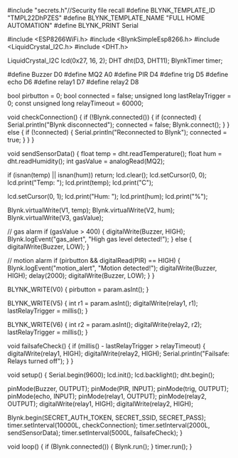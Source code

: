 #include "secrets.h"//Security file recall 
#define BLYNK_TEMPLATE_ID "TMPL22DhPZES"
#define BLYNK_TEMPLATE_NAME "FULL HOME AUTOMATION"
#define BLYNK_PRINT Serial

#include <ESP8266WiFi.h>
#include <BlynkSimpleEsp8266.h>
#include <LiquidCrystal_I2C.h>
#include <DHT.h>

LiquidCrystal_I2C lcd(0x27, 16, 2);
DHT dht(D3, DHT11);
BlynkTimer timer;

#define Buzzer D0
#define MQ2 A0
#define PIR D4
#define trig D5
#define echo D6
#define relay1 D7
#define relay2 D8

bool pirbutton = 0;
bool connected = false;
unsigned long lastRelayTrigger = 0;
const unsigned long relayTimeout = 60000;

void checkConnection() {
if (!Blynk.connected()) {
if (connected) {
Serial.println("Blynk disconnected");
connected = false;
Blynk.connect();
}
} else {
if (!connected) {
Serial.println("Reconnected to Blynk");
connected = true;
}
}
}

void sendSensorData() {
float temp = dht.readTemperature();
float hum = dht.readHumidity();
int gasValue = analogRead(MQ2);

if (isnan(temp) || isnan(hum)) return;
lcd.clear();
lcd.setCursor(0, 0);
lcd.print("Temp: ");
lcd.print(temp);
lcd.print("C");

lcd.setCursor(0, 1);
lcd.print("Hum: ");
lcd.print(hum);
lcd.print("%");

Blynk.virtualWrite(V1, temp);
Blynk.virtualWrite(V2, hum);
Blynk.virtualWrite(V3, gasValue);

// gas alarm
if (gasValue > 400) {
digitalWrite(Buzzer, HIGH);
Blynk.logEvent("gas_alert", "High gas level detected!");
} else {
digitalWrite(Buzzer, LOW);
}


// motion alarm
if (pirbutton && digitalRead(PIR) == HIGH) {
Blynk.logEvent("motion_alert", "Motion detected!");
digitalWrite(Buzzer, HIGH);
delay(2000);
digitalWrite(Buzzer, LOW);
}
}

BLYNK_WRITE(V0) {
pirbutton = param.asInt();
}

BLYNK_WRITE(V5) {
int r1 = param.asInt();
digitalWrite(relay1, r1);
lastRelayTrigger = millis();
}

BLYNK_WRITE(V6) {
int r2 = param.asInt();
digitalWrite(relay2, r2);
lastRelayTrigger = millis();
}

void failsafeCheck() {
if (millis() - lastRelayTrigger > relayTimeout) {
digitalWrite(relay1, HIGH);
digitalWrite(relay2, HIGH);
Serial.println("Failsafe: Relays turned off");
}
}

void setup() {
Serial.begin(9600);
lcd.init();
lcd.backlight();
dht.begin();

pinMode(Buzzer, OUTPUT);
pinMode(PIR, INPUT);
pinMode(trig, OUTPUT);
pinMode(echo, INPUT);
pinMode(relay1, OUTPUT);
pinMode(relay2, OUTPUT);
digitalWrite(relay1, HIGH);
digitalWrite(relay2, HIGH);

Blynk.begin(SECRET_AUTH_TOKEN, SECRET_SSID, SECRET_PASS);
timer.setInterval(10000L, checkConnection);
timer.setInterval(2000L, sendSensorData);
timer.setInterval(5000L, failsafeCheck);
}

void loop() {
if (Blynk.connected()) {
Blynk.run();
}
timer.run();
}
